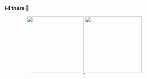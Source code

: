 ### Hi there 👋


<p align="center">
<a href="https://github.com/albertricart">
  <img height="180em" src="https://github-readme-stats-eight-theta.vercel.app/api/top-langs/?username=albertricart&theme=radical&layout=compact" />
  <img height="180em" src="https://github-readme-stats.vercel.app/api?username=albertricart&show_icons=true&theme=radical" />
</a>
</p>
